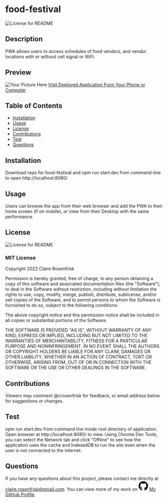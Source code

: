 
  
  # food-festival
  ![License for README](https://img.shields.io/badge/license-MIT-green/)


  ## Description
  PWA allows users to access schedules of food vendors, and vendor locations with or without cell signal or WiFi.


  ## Preview
  ![Your Picture Here](/assets/img/food-event-homepage.png)
  [Visit Deployed Application From Your Phone or Computer](https://crosenfrisk.github.io/food-festival/)


  ## Table of Contents
  * [Installation](#Installation)
  * [Usage](#Usage)
  * [License](#License)
  * [Contributions](#Contributions)
  * [Test](#Test)
  * [Questions](#Questions)
  

  ## Installation
  Download repo for food-festival and npm run start:dev from command-line to open http://localhost:8080/ 


  ## Usage
  Users can browse the app from their web browser and add the PWA to their home screen (if on mobile), or view from their Desktop with the same performance.


  ## License
  ![License for README](https://img.shields.io/badge/license-MIT-green/)
  
  ### MIT License

  Copyright 2022 Claire Rosenfrisk

  Permission is hereby granted, free of charge, to any person obtaining a copy of this software and associated documentation files (the "Software"), to deal in the Software without restriction, including without limitation the rights to use, copy, modify, merge, publish, distribute, sublicense, and/or sell copies of the Software, and to permit persons to whom the Software is furnished to do so, subject to the following conditions:
      
  The above copyright notice and this permission notice shall be included in all copies or substantial portions of the Software.
      
  THE SOFTWARE IS PROVIDED "AS IS", WITHOUT WARRANTY OF ANY KIND, EXPRESS OR IMPLIED, INCLUDING BUT NOT LIMITED TO THE WARRANTIES OF MERCHANTABILITY, FITNESS FOR A PARTICULAR PURPOSE AND NONINFRINGEMENT. IN NO EVENT SHALL THE AUTHORS OR COPYRIGHT HOLDERS BE LIABLE FOR ANY CLAIM, DAMAGES OR OTHER LIABILITY, WHETHER IN AN ACTION OF CONTRACT, TORT OR OTHERWISE, ARISING FROM, OUT OF OR IN CONNECTION WITH THE SOFTWARE OR THE USE OR OTHER DEALINGS IN THE SOFTWARE.
  

  ## Contributions
  Viewers may comment @crosenfrisk for feedback, or email address below for suggestions or changes.


  ## Test
  npm run start:dev from command line inside root directory of application. Open browser at http://localhost:8080/ to view. Using Chrome Dev Tools, you can select the Network tab and click "Offline" to see how the application uses the cache and IndexedDB to run the site even when the user is not connected to the internet.

  
  ## Questions
  If you have any questions about this project, please contact me directly at [claire.rosenfrisk@gmail.com](mailto:claire.rosenfrisk@gmail.com). You can view more of my work on 
  ![GitHub](/assets/img/icons/github-brands.svg) [My GitHub Profile](https://github.com/crosenfrisk).


